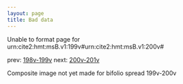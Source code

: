 ```yaml
---
layout: page
title: Bad data
---
```


Unable to format page for urn:cite2:hmt:msB.v1:199v#urn:cite2:hmt:msB.v1:200v#

prev: [198v-199v](../198v-199v/) next: [200v-201v](../200v-201v/)

Composite image not yet made for bifolio spread 199v-200v

